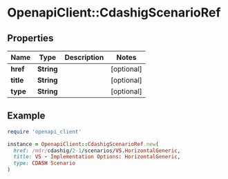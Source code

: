 # OpenapiClient::CdashigScenarioRef

## Properties

| Name | Type | Description | Notes |
| ---- | ---- | ----------- | ----- |
| **href** | **String** |  | [optional] |
| **title** | **String** |  | [optional] |
| **type** | **String** |  | [optional] |

## Example

```ruby
require 'openapi_client'

instance = OpenapiClient::CdashigScenarioRef.new(
  href: /mdr/cdashig/2-1/scenarios/VS.HorizontalGeneric,
  title: VS - Implementation Options: HorizontalGeneric,
  type: CDASH Scenario
)
```

